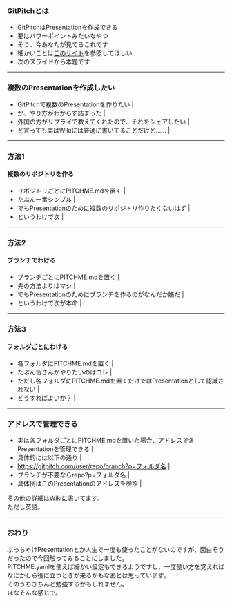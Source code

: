 ### GitPitchとは

- GitPitchはPresentationを作成できる
- 要はパワーポイントみたいなやつ
- そう、今あなたが見てるこれです
- 細かいことは[このサイト](http://paiza.hatenablog.com/entry/2017/06/22/GitHub%E3%81%A0%E3%81%91%E3%81%A7%E8%B6%85%E9%AB%98%E6%A9%9F%E8%83%BD%E3%81%AA%E3%82%B9%E3%83%A9%E3%82%A4%E3%83%89%E8%B3%87%E6%96%99%E3%81%8C%E4%BD%9C%E3%82%8C%E3%82%8B%E3%80%8CGitPitch%E3%80%8D%E3%81%AE)を参照してほしい
- 次のスライドから本題です


---


### 複数のPresentationを作成したい
- GitPitchで複数のPresentationを作りたい |
- が、やり方がわからず詰まった |
- 外国の方がリプライで教えてくれたので、それをシェアしたい |
- と言っても実はWikiには普通に書いてることだけど…… |

---


### 方法1
#### 複数のリポジトリを作る
- リポジトリごとにPITCHME.mdを置く |
- たぶん一番シンプル |
- でもPresentationのために複数のリポジトリ作りたくないはず |
- というわけで次 |


---


### 方法2
#### ブランチでわける
- ブランチごとにPITCHME.mdを置く |
- 先の方法よりはマシ |
- でもPresentationのためにブランチを作るのがなんだか嫌だ |
- というわけで次が本命 |

---

### 方法3
#### フォルダごとにわける
- 各フォルダにPITCHME.mdを置く |
- たぶん皆さんがやりたいのはコレ |
- ただし各フォルダにPITCHME.mdを置くだけではPresentationとして認識されない |
- どうすればよいか？ |

---

### アドレスで管理できる
- 実は各フォルダごとにPITCHME.mdを置いた場合、アドレスで各Presentationを管理できる |
- 具体的には以下の通り |
- https://gitpitch.com/user/repo/branch?p=フォルダ名 |
- ブランチが不要ならrepo?p=フォルダ名 |
- 具体例はこのPresentationのアドレスを参照 |
  
その他の詳細は[Wiki](https://github.com/gitpitch/gitpitch/wiki/Asset-Sharing)に書いてます。  
ただし英語。

---

### おわり
ぶっちゃけPresentationとか人生で一度も使ったことがないのですが、面白そうだったので今回触ってみることにしました。  
PITCHME.yamlを使えば細かい設定もできるようですし、一度使い方を覚えればなにかしら役に立つときが来るかもなあとは思っています。  
そのうちきちんと勉強するかもしれません。  
ほなそんな感じで。